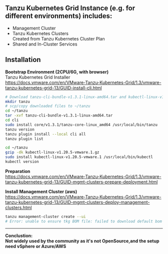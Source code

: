 ## Tanzu Kubernetes Grid Instance (e.g. for different environments) includes:  
- Management Cluster
- Tanzu Kubernetes Clusters  
  Created from Tanzu Kubernetes Cluster Plan
- Shared and In-Cluster Services

## Installation
**Bootstrap Environment (2CPU/6G, with browser)**  
Tanzu Kubernetes Grid Installer  
https://docs.vmware.com/en/VMware-Tanzu-Kubernetes-Grid/1.3/vmware-tanzu-kubernetes-grid-13/GUID-install-cli.html  
```sh
# Download tanzu-cli-bundle-v1.3.1-linux-amd64.tar and kubectl-linux-v1.20.5-vmware.1.gz
mkdir tanzu
# scp/copy downloaded files to ~/tanzu
cd ~/tanzu
tar -xvf tanzu-cli-bundle-v1.3.1-linux-amd64.tar
cd cli
sudo install core/v1.3.1/tanzu-core-linux_amd64 /usr/local/bin/tanzu
tanzu version
tanzu plugin install --local cli all
tanzu plugin list

cd ~/tanzu
gzip -dk kubectl-linux-v1.20.5-vmware.1.gz
sudo install kubectl-linux-v1.20.5-vmware.1 /usr/local/bin/kubectl
kubectl version
```
**Preparation**  
https://docs.vmware.com/en/VMware-Tanzu-Kubernetes-Grid/1.3/vmware-tanzu-kubernetes-grid-13/GUID-mgmt-clusters-prepare-deployment.html  

**Install Management Cluster (aws)**  
https://docs.vmware.com/en/VMware-Tanzu-Kubernetes-Grid/1.3/vmware-tanzu-kubernetes-grid-13/GUID-mgmt-clusters-deploy-management-clusters.html  
```sh
tanzu management-cluster create --ui  
# Error: unable to ensure tkg BOM file: failed to download default bom files from the registry: failed to download the BOM file from image name 'projects.registry.vmware.com/tkg/tkg-bom:v1.3.1':Collecting images: %s: Working with projects.registry.vmware.com/tkg/tkg-bom:v1.3.1: Get "https://projects.registry.vmware.com/v2/": x509: certificate signed by unknown authority
```
---
**Conclustion:   
Not widely used by the community as it's not OpenSource,and the setup need vSphere or Azure/AWS**
